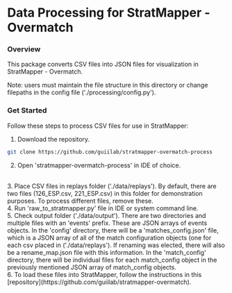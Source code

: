 # Data Processing for StratMapper - Overmatch

### Overview
This package converts CSV files into JSON files for visualization in StratMapper - Overmatch.

Note: users must maintain the file structure in this directory or change filepaths in the config file ('./processing/config.py').

### Get Started
Follow these steps to process CSV files for use in StratMapper:

1. Download the repository.
```sh
git clone https://github.com/guiilab/stratmapper-overmatch-process
```
2. Open 'stratmapper-overmatch-process' in IDE of choice.
<br/>
3. Place CSV files in replays folder ('./data/replays'). By default, there are two files (126_ESP.csv, 221_ESP.csv) in this folder for demonstration purposes. To process different files, remove these.
<br/>
4. Run 'raw_to_stratmapper.py' file in IDE or system command line.
<br/>
5. Check output folder ('./data/output'). There are two directories and multiple files with an 'events' prefix. These are JSON arrays of events objects. In the 'config' directory, there will be a 'matches_config.json' file, which is a JSON array of all of the match configuration objects (one for each csv placed in ('./data/replays'). If renaming was elected, there will also be a rename_map.json file with this information. In the 'match_config' directory, there will be individual files for each match_config object in the previously mentioned JSON array of match_config objects.
<br/>
6. To load these files into StratMapper, follow the instructions in this [repository](https://github.com/guiilab/stratmapper-overmatch).